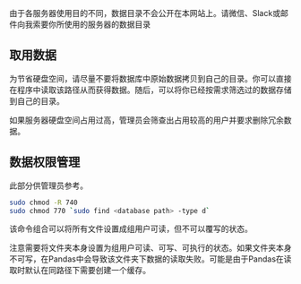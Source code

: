 由于各服务器使用目的不同，数据目录不会公开在本网站上。请微信、Slack或邮件向我索要你所使用的服务器的数据目录

## 取用数据

为节省硬盘空间，请尽量不要将数据库中原始数据拷贝到自己的目录。你可以直接在程序中读取该路径从而获得数据。随后，可以将你已经按需求筛选过的数据存储到自己的目录。

如果服务器硬盘空间占用过高，管理员会筛查出占用较高的用户并要求删除冗余数据。

## 数据权限管理

此部分供管理员参考。

```bash
sudo chmod -R 740
sudo chmod 770 `sudo find <database path> -type d`
```

该命令组合可以将所有文件设置成组用户可读，但不可以覆写的状态。

注意需要将文件夹本身设置为组用户可读、可写、可执行的状态。如果文件夹本身不可写，在Pandas中会导致该文件夹下数据的读取失败。可能是由于Pandas在读取时默认在同路径下需要创建一个缓存。